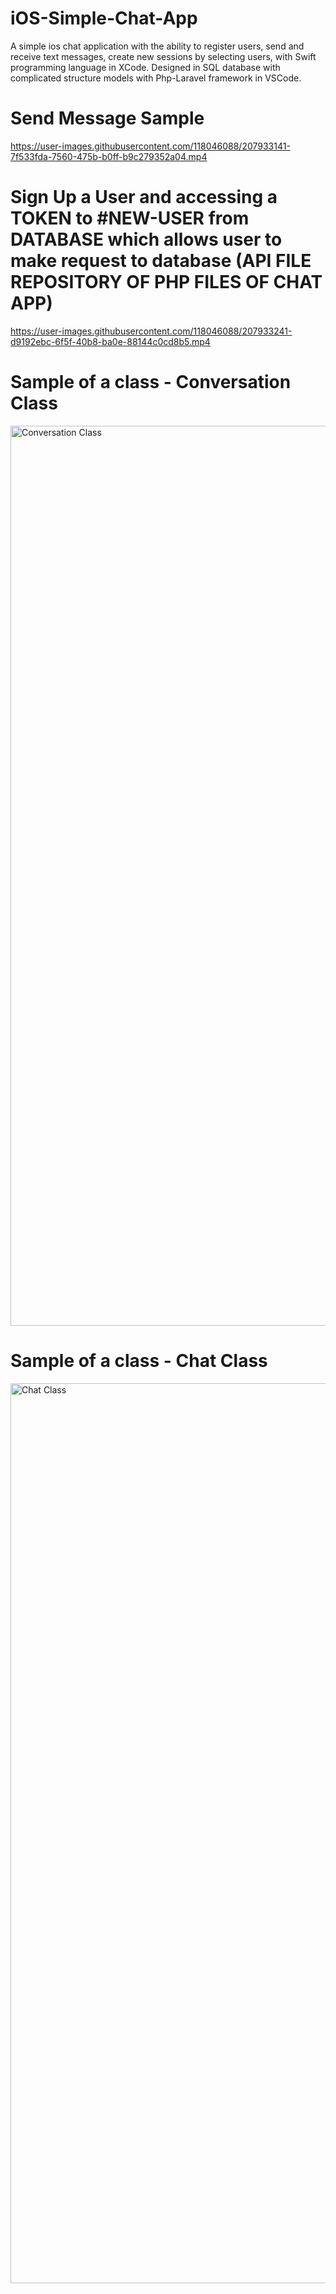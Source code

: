 # iOS-Simple-Chat-App
A simple ios chat application with the ability to register users, send and receive text messages, create new sessions by selecting users, with Swift programming language in XCode. Designed in SQL database with complicated structure models with Php-Laravel framework in VSCode.

# Send Message Sample

https://user-images.githubusercontent.com/118046088/207933141-7f533fda-7560-475b-b0ff-b9c279352a04.mp4

# Sign Up a User and accessing a TOKEN to #NEW-USER from DATABASE which allows user to make request to database (API FILE REPOSITORY OF PHP FILES OF CHAT APP)

https://user-images.githubusercontent.com/118046088/207933241-d9192ebc-6f5f-40b8-ba0e-88144c0cd8b5.mp4

# Sample of a class - Conversation Class 

<img width="1440" alt="Conversation Class" src="https://user-images.githubusercontent.com/118046088/208128039-238efcec-3fcc-4765-8292-f97b85ae9817.png">

# Sample of a class - Chat Class

<img width="1440" alt="Chat Class" src="https://user-images.githubusercontent.com/118046088/208128048-6246d0fc-4436-43b2-8112-ffbd888d3ac7.png">
